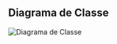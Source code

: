 ## Diagrama de Classe

![Diagrama de Classe](https://github.com/Mathruu/Padr-es-de-Projetos/blob/main/pp_builder/src/img/pp_builder%20diagrama%20de%20classes.png)
